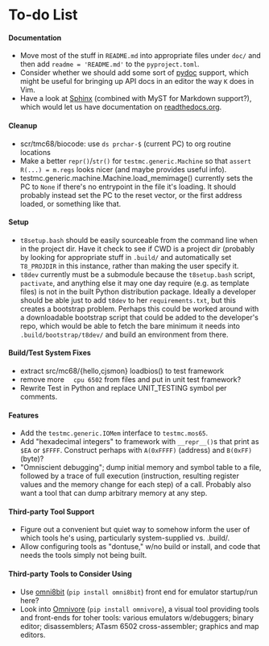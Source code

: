 To-do List
==========

#### Documentation
- Move most of the stuff in `README.md` into appropriate files under `doc/`
  and then add `readme = 'README.md'` to the `pyproject.toml`.
- Consider whether we should add some sort of [pydoc] support, which might
  be useful for bringing up API docs in an editor the way `K` does in Vim.
- Have a look at [Sphinx][] (combined with MyST for Markdown support?),
  which would let us have documentation on [readthedocs.org].

[pydoc]: https://docs.python.org/3/library/pydoc.html
[Sphinx]: https://www.sphinx-doc.org/
[readthedocs.org]: https://readthedocs.org/

#### Cleanup

- scr/tmc68/biocode: use `ds prchar-$` (current PC) to org routine locations
- Make a better `repr()`/`str()` for `testmc.generic.Machine` so that
  `assert R(...) = m.regs` looks nicer (and maybe provides useful info).
- testmc.generic.machine.Machine.load_memimage() currently sets the
  PC to `None` if there's no entrypoint in the file it's loading. It
  should probably instead set the PC to the reset vector, or the first
  address loaded, or something like that.

#### Setup

- `t8setup.bash` should be easily sourceable from the command line when in
  the project dir. Have it check to see if CWD is a project dir (probably
  by looking for appropriate stuff in `.build/` and automatically set
  `T8_PROJDIR` in this instance, rather than making the user specify it.
- `t8dev` currently must be a submodule because the `t8setup.bash` script,
  `pactivate`, and anything else it may one day require (e.g. as template
  files) is not in the built Python distribution package. Ideally a
  developer should be able just to add `t8dev` to her `requirements.txt`,
  but this creates a bootstrap problem. Perhaps this could be worked around
  with a downloadable bootstrap script that could be added to the
  developer's repo, which would be able to fetch the bare minimum it needs
  into `.build/bootstrap/t8dev/` and build an environment from there.

#### Build/Test System Fixes

- extract src/mc68/{hello,cjsmon} loadbios() to test framework
- remove more `  cpu 6502` from files and put in unit test framework?
- Rewrite Test in Python and replace UNIT_TESTING symbol per comments.

#### Features

- Add the `testmc.generic.IOMem` interface to `testmc.mos65`.
- Add "hexadecimal integers" to framework with `__repr__()`s that
  print as `$EA` or `$FFFF`. Construct perhaps with `A(0xFFFF)`
  (address) and `B(0xFF)` (byte)?
- "Omniscient debugging"; dump initial memory and symbol table to a
  file, followed by a trace of full execution (instruction, resulting
  register values and the memory change for each step) of a call.
  Probably also want a tool that can dump arbitrary memory at any step.

#### Third-party Tool Support

- Figure out a convenient but quiet way to somehow inform the user of
  which tools he's using, particularly system-supplied vs. .build/.
- Allow configuring tools as "dontuse," w/no build or install, and
  code that needs the tools simply not being built.

#### Third-party Tools to Consider Using

- Use [omni8bit](https://github.com/robmcmullen/omni8bit) (`pip
  install omni8bit`) front end for emulator startup/run here?
- Look into [Omnivore](https://github.com/robmcmullen/omnivore) (`pip
  install omnivore`), a visual tool providing tools and front-ends for
  toher tools: various emulators w/debuggers; binary editor;
  disassemblers; ATasm 6502 cross-assembler; graphics and map editors.
